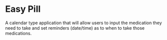 # Easy Pill

A calendar type application that will allow users to input the medication they need to take and set reminders (date/time) as to when to take those medications.
